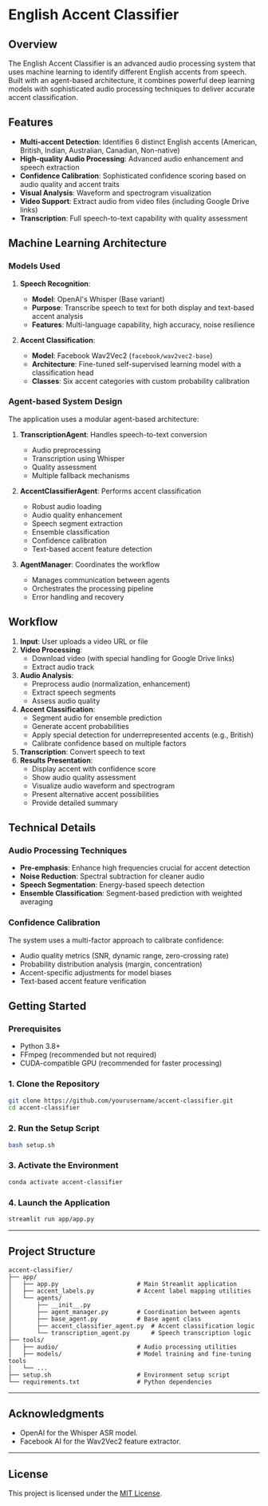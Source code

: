 # English Accent Classifier

## Overview

The English Accent Classifier is an advanced audio processing system that uses machine learning to identify different English accents from speech. Built with an agent-based architecture, it combines powerful deep learning models with sophisticated audio processing techniques to deliver accurate accent classification.

## Features

- **Multi-accent Detection**: Identifies 6 distinct English accents (American, British, Indian, Australian, Canadian, Non-native)
- **High-quality Audio Processing**: Advanced audio enhancement and speech extraction
- **Confidence Calibration**: Sophisticated confidence scoring based on audio quality and accent traits
- **Visual Analysis**: Waveform and spectrogram visualization
- **Video Support**: Extract audio from video files (including Google Drive links)
- **Transcription**: Full speech-to-text capability with quality assessment

## Machine Learning Architecture

### Models Used

1. **Speech Recognition**:
   - **Model**: OpenAI's Whisper (Base variant)
   - **Purpose**: Transcribe speech to text for both display and text-based accent analysis
   - **Features**: Multi-language capability, high accuracy, noise resilience

2. **Accent Classification**:
   - **Model**: Facebook Wav2Vec2 (`facebook/wav2vec2-base`)
   - **Architecture**: Fine-tuned self-supervised learning model with a classification head
   - **Classes**: Six accent categories with custom probability calibration

### Agent-based System Design

The application uses a modular agent-based architecture:

1. **TranscriptionAgent**: Handles speech-to-text conversion
   - Audio preprocessing
   - Transcription using Whisper
   - Quality assessment
   - Multiple fallback mechanisms

2. **AccentClassifierAgent**: Performs accent classification
   - Robust audio loading
   - Audio quality enhancement
   - Speech segment extraction
   - Ensemble classification
   - Confidence calibration
   - Text-based accent feature detection

3. **AgentManager**: Coordinates the workflow
   - Manages communication between agents
   - Orchestrates the processing pipeline
   - Error handling and recovery

## Workflow

1. **Input**: User uploads a video URL or file
2. **Video Processing**:
   - Download video (with special handling for Google Drive links)
   - Extract audio track
3. **Audio Analysis**:
   - Preprocess audio (normalization, enhancement)
   - Extract speech segments
   - Assess audio quality
4. **Accent Classification**:
   - Segment audio for ensemble prediction
   - Generate accent probabilities
   - Apply special detection for underrepresented accents (e.g., British)
   - Calibrate confidence based on multiple factors
5. **Transcription**: Convert speech to text
6. **Results Presentation**:
   - Display accent with confidence score
   - Show audio quality assessment
   - Visualize audio waveform and spectrogram
   - Present alternative accent possibilities
   - Provide detailed summary

## Technical Details

### Audio Processing Techniques

- **Pre-emphasis**: Enhance high frequencies crucial for accent detection
- **Noise Reduction**: Spectral subtraction for cleaner audio
- **Speech Segmentation**: Energy-based speech detection
- **Ensemble Classification**: Segment-based prediction with weighted averaging

### Confidence Calibration

The system uses a multi-factor approach to calibrate confidence:
- Audio quality metrics (SNR, dynamic range, zero-crossing rate)
- Probability distribution analysis (margin, concentration)
- Accent-specific adjustments for model biases
- Text-based accent feature verification

## Getting Started

### Prerequisites

- Python 3.8+
- FFmpeg (recommended but not required)
- CUDA-compatible GPU (recommended for faster processing)

### 1. Clone the Repository
```bash
git clone https://github.com/yourusername/accent-classifier.git
cd accent-classifier
```

### 2. Run the Setup Script
```bash
bash setup.sh
```

### 3. Activate the Environment
```bash
conda activate accent-classifier
```

### 4. Launch the Application
```bash
streamlit run app/app.py
```

---

## Project Structure

```
accent-classifier/
├── app/                      
│   ├── app.py                      # Main Streamlit application
│   ├── accent_labels.py            # Accent label mapping utilities
│   └── agents/                     
│       ├── __init__.py            
│       ├── agent_manager.py        # Coordination between agents
│       ├── base_agent.py           # Base agent class
│       ├── accent_classifier_agent.py  # Accent classification logic
│       └── transcription_agent.py      # Speech transcription logic
├── tools/                    
│   ├── audio/                      # Audio processing utilities
│   ├── models/                     # Model training and fine-tuning tools
│   └── ...
├── setup.sh                        # Environment setup script
└── requirements.txt                # Python dependencies
```

---

## Acknowledgments

- OpenAI for the Whisper ASR model.
- Facebook AI for the Wav2Vec2 feature extractor.

---

## License

This project is licensed under the [MIT License](LICENSE).
